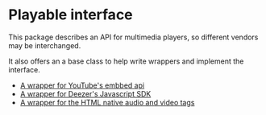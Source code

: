 # Playable interface

This package describes an API for multimedia players, so different vendors may be interchanged.

It also offers an a base class to help write wrappers and implement the interface.

- [A wrapper for YouTube's embbed api](https://github.com/adinan-cenci/js-youtube-wrapper)
- [A wrapper for Deezer's Javascript SDK](https://github.com/adinan-cenci/js-deezer-wrapper)
- [A wrapper for the HTML native audio and video tags](https://github.com/adinan-cenci/js-html-multimedia-wrapper)
